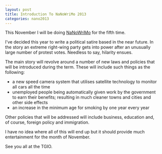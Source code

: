 ```yaml
---
layout: post
title: Introduction To NaNoWriMo 2013
categories: nano2013
---
```

This November I will be doing [NaNoWriMo](http://nanowrimo.org/en/participants/scroog1/) for the fifth time.

I've decided this year to write a political satire based in the near future.  In the story an extreme right-wing party gets into power after an unusually large number of protest votes.  Needless to say, hilarity ensues.

The main story will revolve around a number of new laws and policies that will be introduced during the term.  These will include such things as the following:
* a new speed camera system that utilises satellite technology to monitor all cars all the time
* unemployed people being automatically given work by the government to earn their benefits; resulting in much cleaner towns and cities and other side effects
* an increase in the minimum age for smoking by one year every year

Other policies that will be addressed will include business, education and, of course, foreign policy and immigration.

I have no idea where all of this will end up but it should provide much entertainment for the month of November.

See you all at the TGIO.
